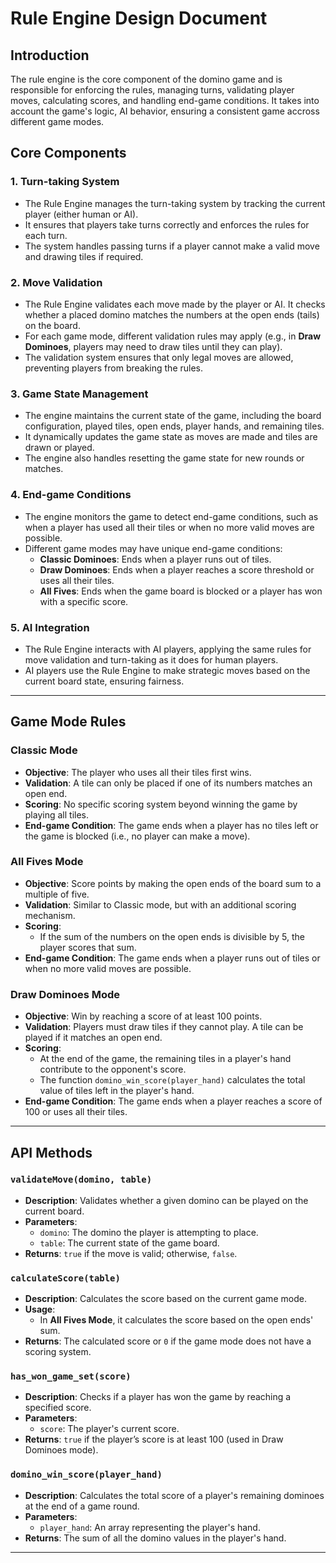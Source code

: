 # Rule Engine Design Document

## Introduction

The rule engine is the core component of the domino game and is responsible for enforcing the rules, managing turns, validating player moves, calculating scores, and handling end-game conditions. It takes into account the game's logic, AI behavior, ensuring a consistent game accross different game modes.

## Core Components

### 1. Turn-taking System
- The Rule Engine manages the turn-taking system by tracking the current player (either human or AI).
- It ensures that players take turns correctly and enforces the rules for each turn.
- The system handles passing turns if a player cannot make a valid move and drawing tiles if required.

### 2. Move Validation
- The Rule Engine validates each move made by the player or AI. It checks whether a placed domino matches the numbers at the open ends (tails) on the board.
- For each game mode, different validation rules may apply (e.g., in **Draw Dominoes**, players may need to draw tiles until they can play).
- The validation system ensures that only legal moves are allowed, preventing players from breaking the rules.

### 3. Game State Management
- The engine maintains the current state of the game, including the board configuration, played tiles, open ends, player hands, and remaining tiles.
- It dynamically updates the game state as moves are made and tiles are drawn or played.
- The engine also handles resetting the game state for new rounds or matches.

### 4. End-game Conditions
- The engine monitors the game to detect end-game conditions, such as when a player has used all their tiles or when no more valid moves are possible.
- Different game modes may have unique end-game conditions:
    - **Classic Dominoes**: Ends when a player runs out of tiles.
    - **Draw Dominoes**: Ends when a player reaches a score threshold or uses all their tiles.
    - **All Fives**: Ends when the game board is blocked or a player has won with a specific score.

### 5. AI Integration
- The Rule Engine interacts with AI players, applying the same rules for move validation and turn-taking as it does for human players.
- AI players use the Rule Engine to make strategic moves based on the current board state, ensuring fairness.

---

## Game Mode Rules

### Classic Mode
- **Objective**: The player who uses all their tiles first wins.
- **Validation**: A tile can only be placed if one of its numbers matches an open end.
- **Scoring**: No specific scoring system beyond winning the game by playing all tiles.
- **End-game Condition**: The game ends when a player has no tiles left or the game is blocked (i.e., no player can make a move).

### All Fives Mode
- **Objective**: Score points by making the open ends of the board sum to a multiple of five.
- **Validation**: Similar to Classic mode, but with an additional scoring mechanism.
- **Scoring**:
    - If the sum of the numbers on the open ends is divisible by 5, the player scores that sum.
- **End-game Condition**: The game ends when a player runs out of tiles or when no more valid moves are possible.

### Draw Dominoes Mode
- **Objective**: Win by reaching a score of at least 100 points.
- **Validation**: Players must draw tiles if they cannot play. A tile can be played if it matches an open end.
- **Scoring**:
    - At the end of the game, the remaining tiles in a player's hand contribute to the opponent's score.
    - The function `domino_win_score(player_hand)` calculates the total value of tiles left in the player's hand.
- **End-game Condition**: The game ends when a player reaches a score of 100 or uses all their tiles.

---

## API Methods

### `validateMove(domino, table)`
- **Description**: Validates whether a given domino can be played on the current board.
- **Parameters**:
  - `domino`: The domino the player is attempting to place.
  - `table`: The current state of the game board.
- **Returns**: `true` if the move is valid; otherwise, `false`.

### `calculateScore(table)`
- **Description**: Calculates the score based on the current game mode.
- **Usage**:
  - In **All Fives Mode**, it calculates the score based on the open ends' sum.
- **Returns**: The calculated score or `0` if the game mode does not have a scoring system.

### `has_won_game_set(score)`
- **Description**: Checks if a player has won the game by reaching a specified score.
- **Parameters**:
  - `score`: The player's current score.
- **Returns**: `true` if the player’s score is at least 100 (used in Draw Dominoes mode).

### `domino_win_score(player_hand)`
- **Description**: Calculates the total score of a player's remaining dominoes at the end of a game round.
- **Parameters**:
  - `player_hand`: An array representing the player's hand.
- **Returns**: The sum of all the domino values in the player's hand.

---